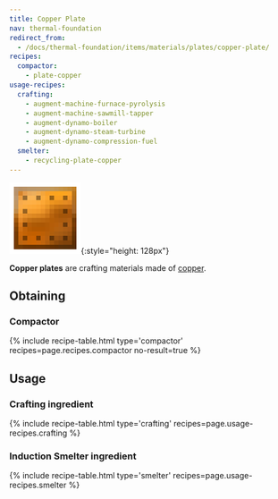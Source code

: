 ```yaml
---
title: Copper Plate
nav: thermal-foundation
redirect_from:
  - /docs/thermal-foundation/items/materials/plates/copper-plate/
recipes:
  compactor:
    - plate-copper
usage-recipes:
  crafting:
    - augment-machine-furnace-pyrolysis
    - augment-machine-sawmill-tapper
    - augment-dynamo-boiler
    - augment-dynamo-steam-turbine
    - augment-dynamo-compression-fuel
  smelter:
    - recycling-plate-copper
---
```


![Copper plate](/assets/images/thermal-foundation/plate-copper.png){:style="height: 128px"}


**Copper plates** are crafting materials made of [copper](/docs/copper-ingot/).


Obtaining
---------

### Compactor
{% include recipe-table.html type='compactor' recipes=page.recipes.compactor no-result=true %}


Usage
-----

### Crafting ingredient
{% include recipe-table.html type='crafting' recipes=page.usage-recipes.crafting %}

### Induction Smelter ingredient
{% include recipe-table.html type='smelter' recipes=page.usage-recipes.smelter %}
